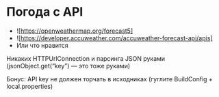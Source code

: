 # Погода с API

* ![https://openweathermap.org/forecast5]
* ![https://developer.accuweather.com/accuweather-forecast-api/apis]
* Или что нравится

Никаких HTTPUrlConnection и парсинга JSON руками (jsonObject.get(“key”) — это тоже руками)

Бонус: API key не должен торчать в исходниках (гуглите BuildConfig + local.properties)
